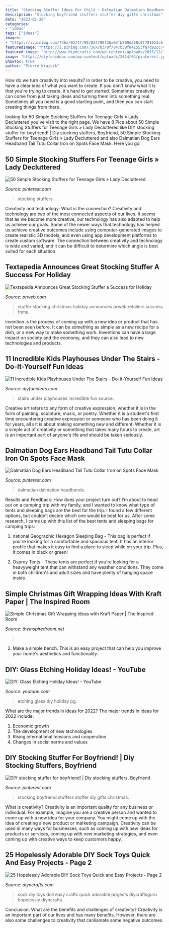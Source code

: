 ```yaml
---
title: "Stocking Stuffer Ideas For Child ~ Dalmatian Dalmation Headbands"
description: "Stocking boyfriend stuffers stuffer diy gifts christmas"
date: "2023-01-20"
categories:
- "ideas"
tags: ["ideas"]
images:
- "https://i.pinimg.com/736x/02/47/90/024790f26a03fb809d268c9f781023c6.jpg"
featuredImage: "https://i.pinimg.com/736x/b3/8f/84/b38f841553fa7d92cc74de26b47bdf2f.jpg"
featured_image: "http://www.diyncrafts.com/wp-content/uploads/2015/12/13-pocket-doll.jpg"
image: "https://diyfunideas.com/wp-content/uploads/2014/04/pinterest.jpg"
ShowToc: true
author: "Pierre Krajcik"
---
```



How do we turn creativity into results?
In order to be creative, you need to have a clear idea of what you want to create. If you don't know what it is that you're trying to create, it's hard to get started. Sometimes creativity can come from just taking ideas and turning them into something real. Sometimes all you need is a good starting point, and then you can start creating things from there.

	

		
looking for 50 Simple Stocking Stuffers for Teenage Girls » Lady Decluttered you've visit to the right page. We have 8 Pics about 50 Simple Stocking Stuffers for Teenage Girls » Lady Decluttered like DIY stocking stuffer for boyfriend! | Diy stocking stuffers, Boyfriend, 50 Simple Stocking Stuffers for Teenage Girls » Lady Decluttered and also Dalmatian Dog Ears Headband Tail Tutu Collar Iron on Spots Face Mask. Here you go:
		
    
## 50 Simple Stocking Stuffers For Teenage Girls » Lady Decluttered

<img loading=lazy src="https://i.pinimg.com/736x/02/47/90/024790f26a03fb809d268c9f781023c6.jpg" onerror="this.onerror=null;this.src='https://tse3.mm.bing.net/th?id=OIP.F3LyoinFZ0TGSjiCnqClUQHaO0&amp;pid=15.1';" alt="50 Simple Stocking Stuffers for Teenage Girls » Lady Decluttered">

_Source: pinterest.com_

>stocking stuffers. 

	

Creativity and technology: What is the connection?
Creativity and technology are two of the most connected aspects of our lives. It seems that as we become more creative, our technology has also adapted to help us achieve our goals. Some of the newer ways that technology has helped us achieve creative outcomes include using computer-generated images to create realistic 3D models, and even using app development platforms to create custom software. The connection between creativity and technology is wide and varied, and it can be difficult to determine which angle is best suited for each situation.

    
## Textapedia Announces Great Stocking Stuffer A Success For Holiday

<img loading=lazy src="http://ww1.prweb.com/prfiles/2011/11/08/9018835/STUFFER.png" onerror="this.onerror=null;this.src='https://tse1.mm.bing.net/th?id=OIP.DxQH3eD14FttAdDzv-KcrQHaGu&amp;pid=15.1';" alt="Textapedia Announces Great Stocking Stuffer a Success for Holiday">

_Source: prweb.com_

>stuffer stocking christmas holiday announces prweb retailers success fnma. 

	

invention is the process of coming up with a new idea or product that has not been seen before. It can be something as simple as a new recipe for a dish, or a new way to make something work. Inventions can have a large impact on society and the economy, and they can also lead to new technologies and products.

    
## 11 Incredible Kids Playhouses Under The Stairs - Do-It-Yourself Fun Ideas

<img loading=lazy src="https://diyfunideas.com/wp-content/uploads/2014/04/pinterest.jpg" onerror="this.onerror=null;this.src='https://tse3.mm.bing.net/th?id=OIP.FuvHYMps3NV31O3V7dO4dQHaJ3&amp;pid=15.1';" alt="11 Incredible Kids Playhouses Under The Stairs - Do-It-Yourself Fun Ideas">

_Source: diyfunideas.com_

>stairs under playhouses incredible fun source. 

	

Creative art refers to any form of creative expression, whether it is in the form of painting, sculpture, music, or poetry. Whether it is a student's first time encountering creative expression or someone who has been doing it for years, all art is about making something new and different. Whether it is a simple act of creativity or something that takes many hours to create, art is an important part of anyone's life and should be taken seriously.

    
## Dalmatian Dog Ears Headband Tail Tutu Collar Iron On Spots Face Mask

<img loading=lazy src="https://i.pinimg.com/736x/c3/df/a8/c3dfa8fbadd21cb549db0eff3a295408.jpg" onerror="this.onerror=null;this.src='https://tse2.mm.bing.net/th?id=OIP.oFRhnkd-KuGCb8tVc4V-cAHaHa&amp;pid=15.1';" alt="Dalmatian Dog Ears Headband Tail Tutu Collar Iron on Spots Face Mask">

_Source: pinterest.com_

>dalmatian dalmation headbands. 

	

Results and Feedback: How does your project turn out?
I’m about to head out on a camping trip with my family, and I wanted to know what type of tents and sleeping bags are the best for the trip. I found a few different options, but couldn’t decide which one would be best for us. After some research, I came up with this list of the best tents and sleeping bags for camping trips:
1) national Geographic Hexagon Sleeping Bag - This bag is perfect if you're looking for a comfortable and spacious tent. It has an interior profile that makes it easy to find a place to sleep while on your trip. Plus, it comes in black or green!

2) Osprey Tents - These tents are perfect if you're looking for a heavyweight tent that can withstand any weather conditions. They come in both children's and adult sizes and have plenty of hanging space inside.

    
## Simple Christmas Gift Wrapping Ideas With Kraft Paper | The Inspired Room

<img loading=lazy src="https://theinspiredroom.net/wp-content/uploads/2019/12/christmas-gift-wrapping-ideas-kraft-paper.jpg" onerror="this.onerror=null;this.src='https://tse2.mm.bing.net/th?id=OIP.j00FjPGOWDohzVfbOeC0UgHaLH&amp;pid=15.1';" alt="Simple Christmas Gift Wrapping Ideas with Kraft Paper | The Inspired Room">

_Source: theinspiredroom.net_

>. 

	

2. Make a simple bench. This is an easy project that can help you improve your home's aesthetics and functionality. 

    
## DIY: Glass Etching Holiday Ideas! - YouTube

<img loading=lazy src="http://i.ytimg.com/vi/bKd7LmqB_Pg/maxresdefault.jpg" onerror="this.onerror=null;this.src='https://tse4.mm.bing.net/th?id=OIP.7_2QDc2JWqVRSM8dOck3zgHaEK&amp;pid=15.1';" alt="DIY: Glass Etching Holiday Ideas! - YouTube">

_Source: youtube.com_

>etching glass diy holiday pg. 

	

What are the major trends in ideas for 2022?
The major trends in ideas for 2022 include: 
1. Economic growth 
2. The development of new technologies 
3. Rising international tensions and cooperation 
4. Changes in social norms and values 

    
## DIY Stocking Stuffer For Boyfriend! | Diy Stocking Stuffers, Boyfriend

<img loading=lazy src="https://i.pinimg.com/736x/b3/8f/84/b38f841553fa7d92cc74de26b47bdf2f.jpg" onerror="this.onerror=null;this.src='https://tse4.mm.bing.net/th?id=OIP._SPte8QM5dGHAktTh79DNgHaJ3&amp;pid=15.1';" alt="DIY stocking stuffer for boyfriend! | Diy stocking stuffers, Boyfriend">

_Source: pinterest.com_

>stocking boyfriend stuffers stuffer diy gifts christmas. 

	

What is creativity?
Creativity is an important quality for any business or individual. For example, imagine you are a creative person and wanted to come up with a new idea for your company. You might come up with the idea of creating a new product or marketing campaign. Creativity can be used in many ways for businesses, such as coming up with new ideas for products or services, coming up with new marketing strategies, and even coming up with creative ways to keep customers happy.

    
## 25 Hopelessly Adorable DIY Sock Toys Quick And Easy Projects - Page 2

<img loading=lazy src="http://www.diyncrafts.com/wp-content/uploads/2015/12/13-pocket-doll.jpg" onerror="this.onerror=null;this.src='https://tse3.mm.bing.net/th?id=OIP.qV_f6M9pASQpKOqTWvdo-AHaOl&amp;pid=15.1';" alt="25 Hopelessly Adorable DIY Sock Toys Quick and Easy Projects - Page 2">

_Source: diyncrafts.com_

>sock diy toys doll easy crafts quick adorable projects diycraftsguru hopelessly diyncrafts. 

	

Conclusion: What are the benefits and challenges of creativity?
Creativity is an important part of our lives and has many benefits. However, there are also some challenges to creativity that canliamate some negative outcomes.

